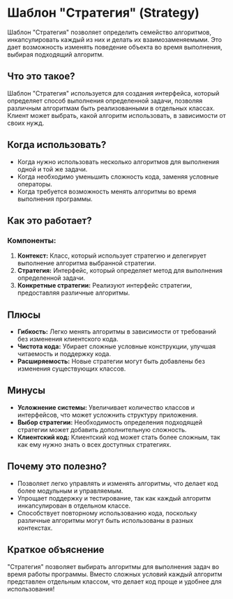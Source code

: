 # Шаблон "Стратегия" (Strategy)

Шаблон "Стратегия" позволяет определить семейство алгоритмов, инкапсулировать каждый из них и делать их взаимозаменяемыми. Это дает возможность изменять поведение объекта во время выполнения, выбирая подходящий алгоритм.

## Что это такое?

Шаблон "Стратегия" используется для создания интерфейса, который определяет способ выполнения определенной задачи, позволяя различным алгоритмам быть реализованными в отдельных классах. Клиент может выбрать, какой алгоритм использовать, в зависимости от своих нужд.

## Когда использовать?

- Когда нужно использовать несколько алгоритмов для выполнения одной и той же задачи.
- Когда необходимо уменьшить сложность кода, заменяя условные операторы.
- Когда требуется возможность менять алгоритмы во время выполнения программы.

## Как это работает?

### Компоненты:

1. **Контекст:** Класс, который использует стратегию и делегирует выполнение алгоритма выбранной стратегии.
2. **Стратегия:** Интерфейс, который определяет метод для выполнения определенной задачи.
3. **Конкретные стратегии:** Реализуют интерфейс стратегии, предоставляя различные алгоритмы.

## Плюсы

- **Гибкость:** Легко менять алгоритмы в зависимости от требований без изменения клиентского кода.
- **Чистота кода:** Убирает сложные условные конструкции, улучшая читаемость и поддержку кода.
- **Расширяемость:** Новые стратегии могут быть добавлены без изменения существующих классов.

## Минусы

- **Усложнение системы:** Увеличивает количество классов и интерфейсов, что может усложнить структуру приложения.
- **Выбор стратегии:** Необходимость определения подходящей стратегии может добавить дополнительную сложность.
- **Клиентский код:** Клиентский код может стать более сложным, так как ему нужно знать о всех доступных стратегиях.

## Почему это полезно?

- Позволяет легко управлять и изменять алгоритмы, что делает код более модульным и управляемым.
- Упрощает поддержку и тестирование, так как каждый алгоритм инкапсулирован в отдельном классе.
- Способствует повторному использованию кода, поскольку различные алгоритмы могут быть использованы в разных контекстах.

## Краткое объяснение

"Стратегия" позволяет выбирать алгоритмы для выполнения задач во время работы программы. Вместо сложных условий каждый алгоритм представлен отдельным классом, что делает код проще и удобнее для использования!
